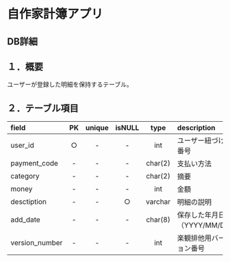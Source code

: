 # 自作家計簿アプリ

## DB詳細

## １．概要
ユーザーが登録した明細を保持するテーブル。

## ２．テーブル項目

| field | PK | unique | isNULL | type | description |
| :-- | :-: | :-: | :-: | :-: | :-- |
| user_id | ○ | - | - | int | ユーザー紐づけの番号 |
| payment_code | - | - | - | char(2) | 支払い方法 |
| category | - | - | - | char(2) | 摘要 |
| money | - | - | - | int | 金額 |
| desctiption | - | - | ○ | varchar | 明細の説明 |
| add_date | - | - | - | char(8) | 保存した年月日（YYYY/MM/DD） |
| version_number | - | - | - | int | 楽観排他用バージョン番号 |

